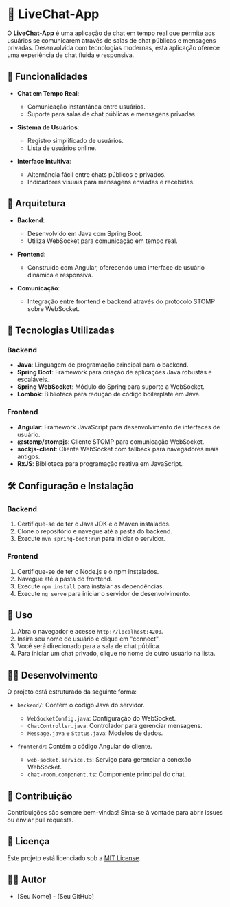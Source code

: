 # 💬 LiveChat-App

O **LiveChat-App** é uma aplicação de chat em tempo real que permite aos usuários se comunicarem através de salas de chat públicas e mensagens privadas. Desenvolvida com tecnologias modernas, esta aplicação oferece uma experiência de chat fluida e responsiva.

## 📌 Funcionalidades

- **Chat em Tempo Real**: 
  - Comunicação instantânea entre usuários.
  - Suporte para salas de chat públicas e mensagens privadas.

- **Sistema de Usuários**:
  - Registro simplificado de usuários.
  - Lista de usuários online.

- **Interface Intuitiva**:
  - Alternância fácil entre chats públicos e privados.
  - Indicadores visuais para mensagens enviadas e recebidas.

## 🎨 Arquitetura

- **Backend**: 
  - Desenvolvido em Java com Spring Boot.
  - Utiliza WebSocket para comunicação em tempo real.

- **Frontend**: 
  - Construído com Angular, oferecendo uma interface de usuário dinâmica e responsiva.

- **Comunicação**: 
  - Integração entre frontend e backend através do protocolo STOMP sobre WebSocket.

## 🚀 Tecnologias Utilizadas

### Backend

- **Java**: Linguagem de programação principal para o backend.
- **Spring Boot**: Framework para criação de aplicações Java robustas e escaláveis.
- **Spring WebSocket**: Módulo do Spring para suporte a WebSocket.
- **Lombok**: Biblioteca para redução de código boilerplate em Java.

### Frontend

- **Angular**: Framework JavaScript para desenvolvimento de interfaces de usuário.
- **@stomp/stompjs**: Cliente STOMP para comunicação WebSocket.
- **sockjs-client**: Cliente WebSocket com fallback para navegadores mais antigos.
- **RxJS**: Biblioteca para programação reativa em JavaScript.

## 🛠 Configuração e Instalação

### Backend

1. Certifique-se de ter o Java JDK e o Maven instalados.
2. Clone o repositório e navegue até a pasta do backend.
3. Execute `mvn spring-boot:run` para iniciar o servidor.

### Frontend

1. Certifique-se de ter o Node.js e o npm instalados.
2. Navegue até a pasta do frontend.
3. Execute `npm install` para instalar as dependências.
4. Execute `ng serve` para iniciar o servidor de desenvolvimento.

## 🚀 Uso

1. Abra o navegador e acesse `http://localhost:4200`.
2. Insira seu nome de usuário e clique em "connect".
3. Você será direcionado para a sala de chat pública.
4. Para iniciar um chat privado, clique no nome de outro usuário na lista.

## 🧑‍💻 Desenvolvimento

O projeto está estruturado da seguinte forma:

- `backend/`: Contém o código Java do servidor.
  - `WebSocketConfig.java`: Configuração do WebSocket.
  - `ChatController.java`: Controlador para gerenciar mensagens.
  - `Message.java` e `Status.java`: Modelos de dados.

- `frontend/`: Contém o código Angular do cliente.
  - `web-socket.service.ts`: Serviço para gerenciar a conexão WebSocket.
  - `chat-room.component.ts`: Componente principal do chat.

## 🤝 Contribuição

Contribuições são sempre bem-vindas! Sinta-se à vontade para abrir issues ou enviar pull requests.

## 📜 Licença

Este projeto está licenciado sob a [MIT License](LICENSE).

## 👨‍💻 Autor

- [Seu Nome] - [Seu GitHub]
